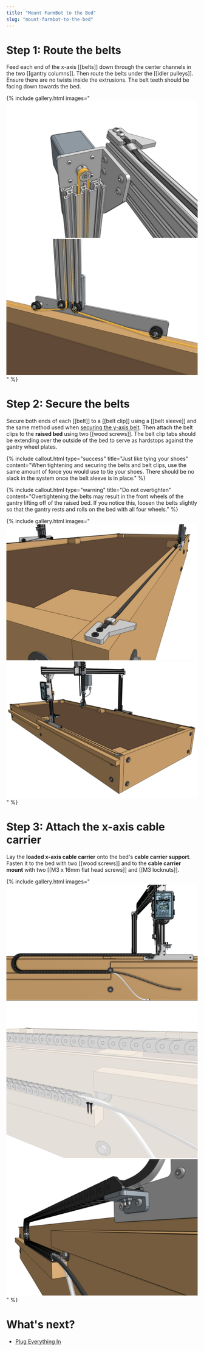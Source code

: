 ```yaml
---
title: "Mount FarmBot to the Bed"
slug: "mount-farmbot-to-the-bed"
---
```


# Step 1: Route the belts

Feed each end of the x-axis [[belts]] down through the center channels in the two [[gantry columns]]. Then route the belts under the [[idler pulleys]]. Ensure there are no twists inside the extrusions. The belt teeth should be facing down towards the bed.

{% include gallery.html images="
![x axis belt pulley routing](_images/x_axis_belt_pulley_routing.png)
![x axis belt idler pulley routing](_images/x_axis_belt_idler_pulley_routing.png)
" %}

# Step 2: Secure the belts

Secure both ends of each [[belt]] to a [[belt clip]] using a [[belt sleeve]] and the same method used when [securing the y-axis belt](attach-the-z-axis.md#step-3-attach-the-y-axis-belt). Then attach the belt clips to the **raised bed** using two [[wood screws]]. The belt clip tabs should be extending over the outside of the bed to serve as hardstops against the gantry wheel plates.

{%
include callout.html
type="success"
title="Just like tying your shoes"
content="When tightening and securing the belts and belt clips, use the same amount of force you would use to tie your shoes. There should be no slack in the system once the belt sleeve is in place."
%}

{%
include callout.html
type="warning"
title="Do not overtighten"
content="Overtightening the belts may result in the front wheels of the gantry lifting off of the raised bed. If you notice this, loosen the belts slightly so that the gantry rests and rolls on the bed with all four wheels."
%}

{% include gallery.html images="
![x axis belt clip mounted](_images/x_axis_belt_clip_mounted.png)
![x axis belt clip mounted 2](_images/x_axis_belt_clip_mounted_2.png)
" %}

# Step 3: Attach the x-axis cable carrier

Lay the **loaded x-axis cable carrier** onto the bed's **cable carrier support**. Fasten it to the bed with two [[wood screws]] and to the **cable carrier mount** with two [[M3 x 16mm flat head screws]] and [[M3 locknuts]].

{% include gallery.html images="
![x axis cable carrier overview](_images/x_axis_cable_carrier_overview.png)
![x axis cable carrier mounting screws](_images/x_axis_cable_carrier_mounting_screws.png)
![x axis cable carrier gantry mount](_images/x_axis_cable_carrier_gantry_mount.png)
" %}

# What's next?

 * [Plug Everything In](plug-everything-in.md)
